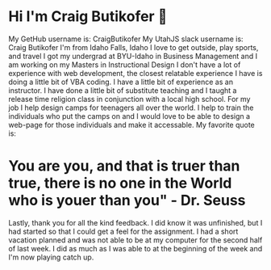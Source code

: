 # Hi I'm Craig Butikofer :wave:
My GetHub username is: CraigButikofer
My UtahJS slack username is: Craig Butikofer
  I'm from Idaho Falls, Idaho
  I love to get outside, play sports, and travel
  I got my undergrad at BYU-Idaho in Business Management and I am working on my Masters in Instructional Design
I don't have a lot of experience with web development, the closest relatable experience I have is doing a little bit of VBA coding.
I have a little bit of experience as an instructor. I have done a little bit of substitute teaching and I taught a release time religion class in conjunction with a local high school. 
For my job I help design camps for teenagers all over the world. I help to train the individuals who put the camps on and I would love to be able to design a web-page for those individuals and make it accessable.
My favorite quote is: 
# You are you, and that is truer than true, there is no one in the World who is youer than you" - Dr. Seuss
Lastly, thank you for all the kind feedback. I did know it was unfinished, but I had started so that I could get a feel for the assignment. I had a short vacation planned and was not able to be at my computer for the second half of last week. I did as much as I was able to at the beginning of the week and I'm now playing catch up.
